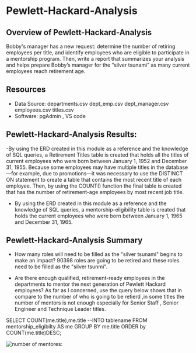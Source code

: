 
# Pewlett-Hackard-Analysis


## Overview of Pewlett-Hackard-Analysis

 Bobby's manager has a new request: determine the number of retiring employees per title,
 and identify employees who are eligible to participate in a mentorship program. 
 Then, write a report that summarizes your analysis and helps 
 prepare Bobby’s manager for the “silver tsunami” as many current employees 
 reach retirement age.


## Resources
- Data Source: 
departments.csv
dept_emp.csv
dept_manager.csv
employees.csv
titles.csv
- Software: pgAdmin , VS code

## Pewlett-Hackard-Analysis Results:

-By using the ERD created in this module as a reference and the knowledge of 
SQL queries, a Retirement Titles table is created that holds all the titles of 
current employees who were born between January 1, 1952 and December 31, 1955. 
Because some employees may have multiple titles in the database—for example, due to 
promotions—it was  necessary to use the DISTINCT ON statement to create a table that 
contains the most recent title of each employee. Then, by using the COUNT() function 
the final table is created that has the number of retirement-age employees by most 
recent job title.



- By using the ERD created in this module as a reference and the knowledge of SQL
 queries, a mentorship-eligibility table is created that holds the current employees 
 who were born between January 1, 1965 and December 31, 1965.


  
## Pewlett-Hackard-Analysis Summary

- How many roles will need to be filled as the "silver tsunami" begins to make an impact?
90398 roles are going to be retired and these roles need to be filled as the "silver tsunmi".

- Are there enough qualified, retirement-ready employees in the departments to mentor the next 
generation of Pewlett Hackard employees?
As far as I concerned, use the query below shows that  in compare to the number of who is going 
to be retierd ,in some titles the number of mentors is not enough especially for 
Senior Staff , Senior Engineer and Technique Leader titles.


SELECT COUNT(me.title),me.title
--INTO tablename
FROM  mentorship_eligibilty AS me
GROUP BY me.title
ORDER by COUNT(me.title)DESC; 


![number of mentores:](Pewlett-Hackard-Analysis/number_of_mentores.png)
